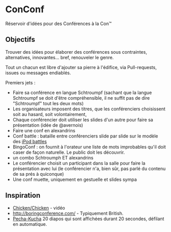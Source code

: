 # ConConf


Réservoir d'idées pour des Conférences à la Con™

## Objectifs

Trouver des idées pour élaborer des conférences sous contraintes, alternatives,
innovantes... bref, renouveler le genre.

Tout un chacun est libre d'ajouter sa pierre à l'édifice, via Pull-requests, issues ou messages endiablés.

Premiers jets :

* Faire sa conférence en langue Schtroumpf (sachant que la langue Schtroumpf se doit d'être compréhensible, il ne suffit pas de dire "Schtroumpf" tout les deux mots)
* Les organisateurs imposent des titres, que les conférenciers choisissent soit au hasard, soit volontairement,
* Chaque conférencier doit utiliser les slides d'un autre pour faire sa présentation (idée de @avernois)
* Faire une conf en alexandrins
* Conf battle : bataille entre conférenciers slide par slide sur le modèle des [iPod battles](http://fr.wikipedia.org/wiki/Ipod_battle)
* BingoConf : on fournit à l'orateur une liste de mots improbables qu'il doit caser de façon naturelle. Le public doit les découvrir.
* un combo Schtroumph ET alexandrins
* Le conférencier choisit un participant dans la salle pour faire la présentation avec lui (le conférencier n'a, bien sûr, pas parlé du contenu de sa prés à quiconque)
* Une conf muette, uniquement en gestuelle et slides sympa

## Inspiration

* [Chicken/Chicken](http://www.youtube.com/watch?v=yL_-1d9OSdk) - vidéo
* http://boringconference.com/ - Typiquement British.
* [Pecha-Kucha](http://www.pecha-kucha.org/) 20 diapos qui sont affichées durant 20 secondes, défilant en automatique.